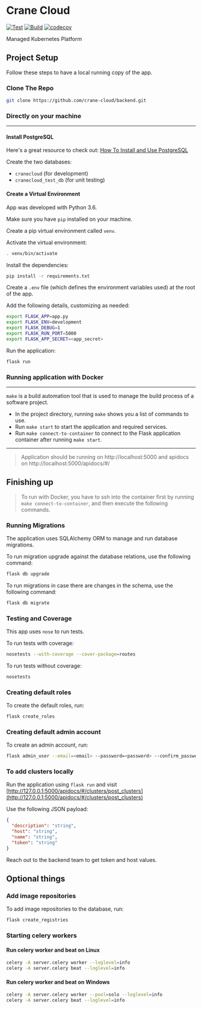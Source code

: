 # Crane Cloud

[![Test](https://github.com/crane-cloud/backend/actions/workflows/test.yml/badge.svg)](https://github.com/crane-cloud/backend/actions/workflows/test.yml)
[![Build](https://github.com/crane-cloud/backend/actions/workflows/staging.yml/badge.svg)](https://github.com/crane-cloud/backend/actions/workflows/staging.yml)
[![codecov](https://codecov.io/gh/crane-cloud/backend/branch/develop/graph/badge.svg?token=kkuF1X6MWx)](https://codecov.io/gh/crane-cloud/backend)

Managed Kubernetes Platform

## Project Setup

Follow these steps to have a local running copy of the app.

### Clone The Repo

```bash
git clone https://github.com/crane-cloud/backend.git
```


### Directly on your machine
---
#### Install PostgreSQL

Here's a great resource to check out: [How To Install and Use PostgreSQL](https://www.digitalocean.com/community/tutorials/how-to-install-and-use-postgresql-on-ubuntu-18-04)

Create the two databases:
- `cranecloud` (for development)
- `cranecloud_test_db` (for unit testing)

#### Create a Virtual Environment

App was developed with Python 3.6.

Make sure you have `pip` installed on your machine.

Create a pip virtual environment called `venv`.

Activate the virtual environment:

```bash
. venv/bin/activate
```

Install the dependencies:

```bash
pip install -r requirements.txt
```

Create a `.env` file (which defines the environment variables used) at the root of the app.

Add the following details, customizing as needed:

```bash
export FLASK_APP=app.py
export FLASK_ENV=development
export FLASK_DEBUG=1
export FLASK_RUN_PORT=5000
export FLASK_APP_SECRET=<app_secret>
```

Run the application:

```bash
flask run
```

### Running application with Docker
---
`make` is a build automation tool that is used to manage the build process of a software project.

- In the project directory, running `make` shows you a list of commands to use.
- Run `make start` to start the application and required services.
- Run `make connect-to-container` to connect to the Flask application container after running `make start`.


---
> Application should be running on http://localhost:5000 and apidocs on http://localhost:5000/apidocs/#/
<!-- --- -->
## Finishing up

>To run with Docker, you have to ssh into the container first by running `make connect-to-container`, and then execute the following commands.

### Running Migrations

The application uses SQLAlchemy ORM to manage and run database migrations.

To run migration upgrade against the database relations, use the following command:

```bash
flask db upgrade
```

To run migrations in case there are changes in the schema, use the following command:

```bash
flask db migrate
```

### Testing and Coverage

This app uses `nose` to run tests.

To run tests with coverage:

```bash
nosetests --with-coverage --cover-package=routes
```

To run tests without coverage:

```bash
nosetests
```

### Creating default roles

To create the default roles, run:

```bash
flask create_roles
```

### Creating default admin account

To create an admin account, run:

```bash
flask admin_user --email=<email> --password=<password> --confirm_password=<password>
```

### To add clusters locally

Run the application using `flask run` and visit [http://127.0.0.1:5000/apidocs/#/clusters/post_clusters](http://127.0.0.1:5000/apidocs/#/clusters/post_clusters)

Use the following JSON payload:

```json
{
  "description": "string",
  "host": "string",
  "name": "string",
  "token": "string"
}
```

Reach out to the backend team to get token and host values.

## Optional things
### Add image repositories

To add image repositories to the database, run:

```bash
flask create_registries
```
### Starting celery workers 
#### Run celery worker and beat on Linux

```bash
celery -A server.celery worker --loglevel=info
celery -A server.celery beat --loglevel=info
```

#### Run celery worker and beat on Windows

```bash
celery -A server.celery worker --pool=solo --loglevel=info
celery -A server.celery beat --loglevel=info
```
